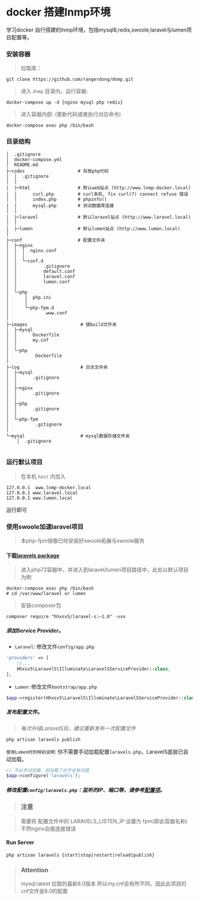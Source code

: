 docker 搭建lnmp环境
===
学习docker 自行搭建的lnmp环境，包括mysql8,redis,swoole,laravel与lumen项目配置等。

### 安装容器
> 拉取库：
```
git clone https://github.com/rangerdong/dnmp.git
```
> 进入 `dnmp` 目录内，运行容器:
```
docker-compose up -d {nginx mysql php redis}
```
> 进入容器内部: (更新代码或者执行对应命令)
```
docker-compose exec php /bin/bash 
```
### 目录结构
```
│  .gitignore
│  docker-compose.yml 
│  README.md
├─codes                    # 存放php代码
│  │  .gitignore
│  │  
│  ├─html                  # 默认web站点 (http://www.lnmp-docker.local)
│  │      curl.php         # curl本机, fix curl(7) connect refuse 错误
│  │      index.php        # phpinfo()
│  │      mysql.php        # 测试数据库连接
│  │
│  ├─laravel               # 默认laravel站点 (http://www.laravel.local)
│  │
│  ├─lumen                 # 默认lumen站点 (http://www.lumen.local)
│      
├─conf                     # 配置文件夹
│  ├─nginx
│  │  │  nginx.conf
│  │  │  
│  │  └─conf.d
│  │          .gitignore
│  │          default.conf
│  │          laravel.conf
│  │          lumen.conf
│  │          
│  └─php
│      │  php.ini
│      │  
│      └─php-fpm.d
│              www.conf
│              
├─images                    # 镜build文件夹
│  ├─mysql
│  │      Dockerfile
│  │      my.cnf
│  │      
│  └─php
│          Dockerfile
│          
├─log                       # 日志文件夹
│  ├─mysql
│  │      .gitignore
│  │      
│  ├─nginx
│  │      .gitignore
│  │      
│  ├─php
│  │      .gitignore
│  │      
│  └─php-fpm
│          .gitignore
│          
└─mysql                     # mysql数据存储文件夹
    │  .gitignore
            
```

### 运行默认项目

> 在本机 `host` 内加入

```
127.0.0.1  www.lnmp-docker.local
127.0.0.1 www.laravel.local
127.0.0.1 www.lumen.local
```

运行即可

### 使用swoole加速laravel项目
> 本php-fpm镜像已经安装好swoole拓展与swoole服务

#### 下载[laravels package](https://github.com/hhxsv5/laravel-s) 
> 进入php72容器中，并进入到laravel/lumen项目路径中，此处以默认项目为例

```
docker-compose exec php /bin/bash
# cd /var/www/laravel or lumen
```
> 安装composer包
```
composer require "hhxsv5/laravel-s:~1.0" -vvv
```
##### 添加Service Provider。

- `Laravel`: 修改文件`config/app.php`
```PHP
'providers' => [
    //...
    Hhxsv5\LaravelS\Illuminate\LaravelSServiceProvider::class,
],
```

- `Lumen`: 修改文件`bootstrap/app.php`
```PHP
$app->register(Hhxsv5\LaravelS\Illuminate\LaravelSServiceProvider::class);
```

##### 发布配置文件。
> *每次升级LaravelS后，建议重新发布一次配置文件*
```Bash
php artisan laravels publish
```

`使用Lumen时的特别说明`: 你不需要手动加载配置`laravels.php`，LaravelS底层已自动加载。
```PHP
// 不必手动加载，但加载了也不会有问题
$app->configure('laravels');
```

##### 修改配置`config/laravels.php`：监听的IP、端口等，请参考[配置项](https://github.com/hhxsv5/laravel-s/blob/master/Settings-CN.md)。
> ### 注意

> 需要将 配置文件中的 LARAVELS_LISTEN_IP 设置为 fpm(即此容器名称) 不然nginx会报连接错误

#### Run Server
```
php artisan laravels {start|stop|restart|reload|publish}
```


>### Attention
> mysql:latest 拉取的最新8.0版本 所以my.cnf会有所不同，因此此项目的cnf文件是8.0的配置


